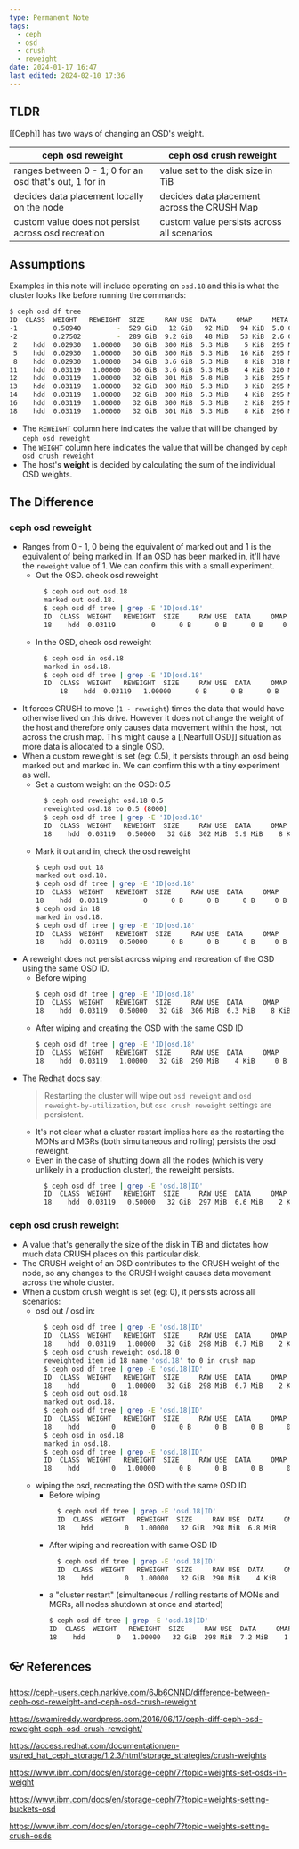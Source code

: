 ```yaml
---
type: Permanent Note
tags:
  - ceph
  - osd
  - crush
  - reweight
date: 2024-01-17 16:47
last edited: 2024-02-10 17:36
---
```

## TLDR

[[Ceph]] has two ways of changing an OSD's weight.

| ceph osd reweight | ceph osd crush reweight |
| ---- | ---- |
| ranges between  0 - 1; 0 for an osd that's out, 1 for in | value set to the disk size in TiB |
| decides data placement locally on the node | decides data placement across the CRUSH Map |
| custom value does not persist across osd recreation | custom value persists across all scenarios |
## Assumptions

Examples in this note will include operating on `osd.18` and this is what the cluster looks like before running the commands:

```bash
$ ceph osd df tree
ID  CLASS  WEIGHT   REWEIGHT  SIZE     RAW USE  DATA     OMAP     META     AVAIL    %USE   VAR   PGS  STATUS  TYPE NAME
-1         0.50940         -  529 GiB   12 GiB   92 MiB   94 KiB  5.0 GiB  517 GiB   2.18  1.00    -          root default
-2         0.27502         -  289 GiB  9.2 GiB   48 MiB   53 KiB  2.6 GiB  280 GiB   3.17  1.45    -              host code01
 2    hdd  0.02930   1.00000   30 GiB  300 MiB  5.3 MiB    5 KiB  295 MiB   30 GiB   0.98  0.45   16      up          osd.2
 5    hdd  0.02930   1.00000   30 GiB  300 MiB  5.3 MiB   16 KiB  295 MiB   30 GiB   0.98  0.45   20      up          osd.5
 8    hdd  0.02930   1.00000   34 GiB  3.6 GiB  5.3 MiB    8 KiB  318 MiB   30 GiB  10.60  4.86   19      up          osd.8
11    hdd  0.03119   1.00000   36 GiB  3.6 GiB  5.3 MiB    4 KiB  320 MiB   32 GiB  10.00  4.59   18      up          osd.11
12    hdd  0.03119   1.00000   32 GiB  301 MiB  5.8 MiB    3 KiB  295 MiB   32 GiB   0.92  0.42   18      up          osd.12
13    hdd  0.03119   1.00000   32 GiB  300 MiB  5.3 MiB    3 KiB  295 MiB   32 GiB   0.92  0.42   21      up          osd.13
14    hdd  0.03119   1.00000   32 GiB  300 MiB  5.3 MiB    4 KiB  295 MiB   32 GiB   0.92  0.42   19      up          osd.14
16    hdd  0.03119   1.00000   32 GiB  300 MiB  5.3 MiB    2 KiB  295 MiB   32 GiB   0.92  0.42   12      up          osd.16
18    hdd  0.03119   1.00000   32 GiB  301 MiB  5.3 MiB    8 KiB  296 MiB   32 GiB   0.92  0.42   18      up          osd.18
```

- The `REWEIGHT` column here indicates the value that will be changed by `ceph osd reweight`
- The `WEIGHT` column here indicates the value that will be changed by `ceph osd crush reweight`
- The host's __weight__ is decided by calculating the sum of the individual OSD weights.

## The Difference

### ceph osd reweight

- Ranges from 0 - 1, 0 being the equivalent of marked out and 1 is the equivalent of being marked in. If an OSD has been marked in, it'll have the `reweight` value of 1. We can confirm this with a small experiment.
	- Out the OSD. check osd reweight
	  ```bash
		$ ceph osd out osd.18
		marked out osd.18.
		$ ceph osd df tree | grep -E 'ID|osd.18'
		ID  CLASS  WEIGHT   REWEIGHT  SIZE     RAW USE  DATA     OMAP    META     AVAIL    %USE   VAR   PGS  STATUS  TYPE NAME
		18    hdd  0.03119         0      0 B      0 B      0 B     0 B      0 B      0 B      0     0    0      up          osd.18
      ```
	- In the OSD, check osd reweight
	  ```bash
		$ ceph osd in osd.18
		marked in osd.18.
		$ ceph osd df tree | grep -E 'ID|osd.18'
		ID  CLASS  WEIGHT   REWEIGHT  SIZE     RAW USE  DATA     OMAP    META     AVAIL    %USE   VAR   PGS  STATUS  TYPE NAME
			18    hdd  0.03119   1.00000      0 B      0 B      0 B     0 B      0 B      0 B      0     0    4      up          osd.18
	  ```
- It forces CRUSH to move (`1 - reweight`) times the data that would have otherwise lived on this drive. However it does not change the weight of the host and therefore only causes data movement within the host, not across the crush map. This might cause a [[Nearfull OSD]] situation as more data is allocated to a single OSD.
- When a custom reweight is set (eg: 0.5), it persists through an osd being marked out and marked in. We can confirm this with a tiny experiment as well.
	- Set a custom weight on the OSD: 0.5
	  ```bash
		$ ceph osd reweight osd.18 0.5
		reweighted osd.18 to 0.5 (8000)
		$ ceph osd df tree | grep -E 'ID|osd.18'
		ID  CLASS  WEIGHT   REWEIGHT  SIZE     RAW USE  DATA     OMAP     META     AVAIL    %USE   VAR   PGS  STATUS  TYPE NAME
		18    hdd  0.03119   0.50000   32 GiB  302 MiB  5.9 MiB    8 KiB  296 MiB   32 GiB   0.92  0.42   14      up          osd.18
	  ```
	- Mark it out and in, check the osd reweight
		```bash
		$ ceph osd out 18
		marked out osd.18.
		$ ceph osd df tree | grep -E 'ID|osd.18'
		ID  CLASS  WEIGHT   REWEIGHT  SIZE     RAW USE  DATA     OMAP    META     AVAIL    %USE   VAR   PGS  STATUS  TYPE NAME
		18    hdd  0.03119         0      0 B      0 B      0 B     0 B      0 B      0 B      0     0    0      up          osd.18
		$ ceph osd in 18
		marked in osd.18.
		$ ceph osd df tree | grep -E 'ID|osd.18'
		ID  CLASS  WEIGHT   REWEIGHT  SIZE     RAW USE  DATA     OMAP    META     AVAIL    %USE   VAR   PGS  STATUS  TYPE NAME
		18    hdd  0.03119   0.50000      0 B      0 B      0 B     0 B      0 B      0 B      0     0    4      up          osd.18
		```
- A reweight does not persist across wiping and recreation of the OSD using the same OSD ID.
	- Before wiping
	  ```bash
	  $ ceph osd df tree | grep -E 'ID|osd.18'
	  ID  CLASS  WEIGHT   REWEIGHT  SIZE     RAW USE  DATA     OMAP     META     AVAIL    %USE   VAR   PGS  STATUS  TYPE NAME
	  18    hdd  0.03119   0.50000   32 GiB  306 MiB  6.3 MiB    8 KiB  300 MiB   32 GiB   0.93  0.43   14      up          osd.18	  
	  ```
	- After wiping and creating the OSD with the same OSD ID
	  ```bash
	  $ ceph osd df tree | grep -E 'ID|osd.18'
	  ID  CLASS  WEIGHT   REWEIGHT  SIZE     RAW USE  DATA     OMAP    META     AVAIL    %USE   VAR   PGS  STATUS  TYPE NAME
	  18    hdd  0.03119   1.00000   32 GiB  290 MiB    4 KiB     0 B  290 MiB   32 GiB   0.89  0.41    3      up          osd.18
		```
- The [Redhat docs](https://access.redhat.com/documentation/en-us/red_hat_ceph_storage/1.2.3/html/storage_strategies/crush-weights) say:
  > Restarting the cluster will wipe out `osd reweight` and `osd reweight-by-utilization`, but `osd crush reweight` settings are persistent.  
  - It's not clear what a cluster restart implies here as the restarting the MONs and MGRs (both simultaneous and rolling) persists the osd reweight.
  - Even in the case of shutting down all the nodes (which is very unlikely in a production cluster), the reweight persists.
	  ```bash
		$ ceph osd df tree | grep -E 'osd.18|ID'
		ID  CLASS  WEIGHT   REWEIGHT  SIZE     RAW USE  DATA     OMAP     META     AVAIL    %USE   VAR   PGS  STATUS  TYPE NAME
		18    hdd  0.03119   0.50000   32 GiB  297 MiB  6.6 MiB    2 KiB  291 MiB   32 GiB   0.91  0.41   14      up          osd.18
	  ```

### ceph osd crush reweight

- A value that's generally the size of the disk in TiB and dictates how much data CRUSH places on this particular disk.
- The CRUSH weight of an OSD contributes to the CRUSH weight of the node, so any changes to the CRUSH weight causes data movement across the whole cluster.
- When a custom crush weight is set (eg: 0), it persists across all scenarios: 
	- osd out / osd in:
	  ```bash
		$ ceph osd df tree | grep -E 'osd.18|ID'
		ID  CLASS  WEIGHT   REWEIGHT  SIZE     RAW USE  DATA     OMAP     META     AVAIL    %USE   VAR   PGS  STATUS  TYPE NAME
		18    hdd  0.03119   1.00000   32 GiB  298 MiB  6.7 MiB    2 KiB  291 MiB   32 GiB   0.91  0.42   18      up          osd.18
		$ ceph osd crush reweight osd.18 0
		reweighted item id 18 name 'osd.18' to 0 in crush map
		$ ceph osd df tree | grep -E 'osd.18|ID'
		ID  CLASS  WEIGHT   REWEIGHT  SIZE     RAW USE  DATA     OMAP     META     AVAIL    %USE   VAR   PGS  STATUS  TYPE NAME
		18    hdd        0   1.00000   32 GiB  298 MiB  6.7 MiB    2 KiB  291 MiB   32 GiB   0.91  0.42    0      up          osd.18
		$ ceph osd out osd.18
		marked out osd.18.
		$ ceph osd df tree | grep -E 'osd.18|ID'
		ID  CLASS  WEIGHT   REWEIGHT  SIZE     RAW USE  DATA     OMAP     META     AVAIL    %USE   VAR   PGS  STATUS  TYPE NAME
		18    hdd        0         0      0 B      0 B      0 B      0 B      0 B      0 B      0     0    0      up          osd.18
		$ ceph osd in osd.18
		marked in osd.18.
		$ ceph osd df tree | grep -E 'osd.18|ID'
		ID  CLASS  WEIGHT   REWEIGHT  SIZE     RAW USE  DATA     OMAP     META     AVAIL    %USE   VAR   PGS  STATUS  TYPE NAME
		18    hdd        0   1.00000      0 B      0 B      0 B      0 B      0 B      0 B      0     0    0      up          osd.18
	  ```
	- wiping the osd, recreating the OSD with the same OSD ID
		- Before wiping
		  ```bash
			$ ceph osd df tree | grep -E 'osd.18|ID'
			ID  CLASS  WEIGHT   REWEIGHT  SIZE     RAW USE  DATA     OMAP     META     AVAIL    %USE   VAR   PGS  STATUS  TYPE NAME
			18    hdd        0   1.00000   32 GiB  298 MiB  6.8 MiB    2 KiB  291 MiB   32 GiB   0.91  0.42    0      up          osd.18
		  ```
		- After wiping and recreation with same OSD ID
		  ```bash
			$ ceph osd df tree | grep -E 'osd.18|ID'
			ID  CLASS  WEIGHT   REWEIGHT  SIZE     RAW USE  DATA     OMAP     META     AVAIL    %USE   VAR   PGS  STATUS  TYPE NAME
			18    hdd        0   1.00000   32 GiB  290 MiB    4 KiB      0 B  290 MiB   32 GiB   0.89  0.40    0      up          osd.18
		  ```
	  - a "cluster restart" (simultaneous / rolling restarts of MONs and MGRs, all nodes shutdown at once and started)
	    ```bash
	    $ ceph osd df tree | grep -E 'osd.18|ID'
		ID  CLASS  WEIGHT   REWEIGHT  SIZE     RAW USE  DATA     OMAP     META     AVAIL    %USE   VAR   PGS  STATUS  TYPE NAME
		18    hdd        0   1.00000   32 GiB  298 MiB  7.2 MiB    1 KiB  290 MiB   32 GiB   0.91  0.41    0      up          osd.18
	    ```
## 👓 References

https://ceph-users.ceph.narkive.com/6Jb6CNND/difference-between-ceph-osd-reweight-and-ceph-osd-crush-reweight

https://swamireddy.wordpress.com/2016/06/17/ceph-diff-ceph-osd-reweight-ceph-osd-crush-reweight/

https://access.redhat.com/documentation/en-us/red_hat_ceph_storage/1.2.3/html/storage_strategies/crush-weights

https://www.ibm.com/docs/en/storage-ceph/7?topic=weights-set-osds-in-weight

https://www.ibm.com/docs/en/storage-ceph/7?topic=weights-setting-buckets-osd

https://www.ibm.com/docs/en/storage-ceph/7?topic=weights-setting-crush-osds
